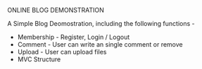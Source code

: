 ONLINE BLOG DEMONSTRATION

A Simple Blog Deomostration, including the following functions -

- Membership - Register, Login / Logout 
- Comment - User can write an single comment or remove
- Upload - User can upload files
- MVC Structure 


